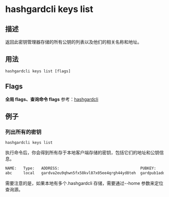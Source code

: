 # hashgardcli keys list

## 描述

返回此密钥管理器存储的所有公钥的列表以及他们的相关名称和地址。

## 用法

```shell
hashgardcli keys list [flags]
```
## Flags
 **全局 flags、查询命令 flags** 参考：[hashgardcli](../README.md)


## 例子

### 列出所有的密钥

```shell
hashgardcli keys list
```

执行命令后，你会得到所有存于本地客户端存储的密钥，包括它们的地址和公钥信息。

```txt
NAME:	Type:	ADDRESS:						            PUBKEY:
abc  	local	gardva2eu9qhwn5fx58kvl87x05ee4qrgh44yd8teh	gardpub1addwnpepqvu549hgyhnxlveqmtdn2xywygxpgzcsqefxur47zkz4e0e9x67hvjr6r6p
```

需要注意的是，如果本地有多个.hashgardcli 存储，需要通过--home 参数来定位查询源。
